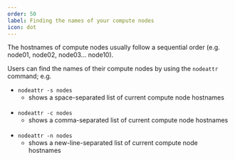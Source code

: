 ```yaml
---
order: 50
label: Finding the names of your compute nodes
icon: dot
---
```


The hostnames of compute nodes usually follow a sequential order (e.g. node01, node02, node03… node10). 

Users can find the names of their compute nodes by using the `nodeattr` command; e.g.

- `nodeattr -s nodes`
    - shows a space-separated list of current compute node hostnames<br><br>
- `nodeattr -c nodes`
    - shows a comma-separated list of current compute node hostnames<br><br>
- `nodeattr -n nodes`
    - shows a new-line-separated list of current compute node hostnames